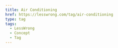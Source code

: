 ```yaml
---
title: Air Conditioning
href: https://lesswrong.com/tag/air-conditioning
type: tag
tags:
  - LessWrong
  - Concept
  - Tag
---
```


